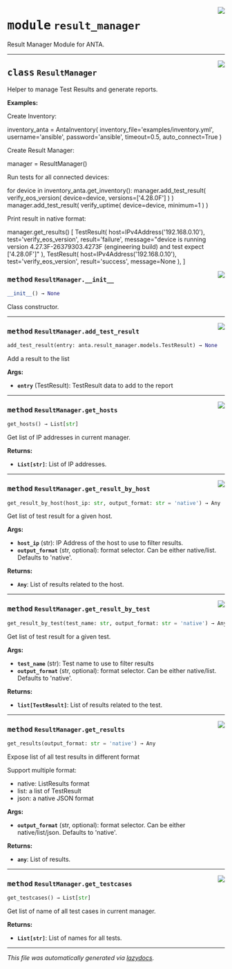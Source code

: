 <!-- markdownlint-disable -->

<a href="../../anta/result_manager/__init__.py#L0"><img align="right" style="float:right;" src="https://img.shields.io/badge/-source-cccccc?style=flat-square"></a>

# <kbd>module</kbd> `result_manager`
Result Manager Module for ANTA. 



---

<a href="../../anta/result_manager/__init__.py#L17"><img align="right" style="float:right;" src="https://img.shields.io/badge/-source-cccccc?style=flat-square"></a>

## <kbd>class</kbd> `ResultManager`
Helper to manage Test Results and generate reports. 



**Examples:**
 

 Create Inventory: 

 inventory_anta = AntaInventory(  inventory_file='examples/inventory.yml',  username='ansible',  password='ansible',  timeout=0.5,  auto_connect=True  ) 

 Create Result Manager: 

 manager = ResultManager() 

 Run tests for all connected devices: 

 for device in inventory_anta.get_inventory():  manager.add_test_result(  verify_eos_version(  device=device, versions=['4.28.0F']  )  )  manager.add_test_result(  verify_uptime(  device=device, minimum=1  )  ) 

 Print result in native format: 

 manager.get_results()  [  TestResult(  host=IPv4Address('192.168.0.10'),  test='verify_eos_version',  result='failure',  message="device is running version 4.27.3F-26379303.4273F (engineering build) and test expect ['4.28.0F']"  ),  TestResult(  host=IPv4Address('192.168.0.10'),  test='verify_eos_version',  result='success',  message=None  ),  ] 

<a href="../../anta/result_manager/__init__.py#L70"><img align="right" style="float:right;" src="https://img.shields.io/badge/-source-cccccc?style=flat-square"></a>

### <kbd>method</kbd> `ResultManager.__init__`

```python
__init__() → None
```

Class constructor. 




---

<a href="../../anta/result_manager/__init__.py#L81"><img align="right" style="float:right;" src="https://img.shields.io/badge/-source-cccccc?style=flat-square"></a>

### <kbd>method</kbd> `ResultManager.add_test_result`

```python
add_test_result(entry: anta.result_manager.models.TestResult) → None
```

Add a result to the list 



**Args:**
 
 - <b>`entry`</b> (TestResult):  TestResult data to add to the report 

---

<a href="../../anta/result_manager/__init__.py#L180"><img align="right" style="float:right;" src="https://img.shields.io/badge/-source-cccccc?style=flat-square"></a>

### <kbd>method</kbd> `ResultManager.get_hosts`

```python
get_hosts() → List[str]
```

Get list of IP addresses in current manager. 



**Returns:**
 
 - <b>`List[str]`</b>:  List of IP addresses. 

---

<a href="../../anta/result_manager/__init__.py#L141"><img align="right" style="float:right;" src="https://img.shields.io/badge/-source-cccccc?style=flat-square"></a>

### <kbd>method</kbd> `ResultManager.get_result_by_host`

```python
get_result_by_host(host_ip: str, output_format: str = 'native') → Any
```

Get list of test result for a given host. 



**Args:**
 
 - <b>`host_ip`</b> (str):  IP Address of the host to use to filter results. 
 - <b>`output_format`</b> (str, optional):  format selector. Can be either native/list. Defaults to 'native'. 



**Returns:**
 
 - <b>`Any`</b>:  List of results related to the host. 

---

<a href="../../anta/result_manager/__init__.py#L115"><img align="right" style="float:right;" src="https://img.shields.io/badge/-source-cccccc?style=flat-square"></a>

### <kbd>method</kbd> `ResultManager.get_result_by_test`

```python
get_result_by_test(test_name: str, output_format: str = 'native') → Any
```

Get list of test result for a given test. 



**Args:**
 
 - <b>`test_name`</b> (str):  Test name to use to filter results 
 - <b>`output_format`</b> (str, optional):  format selector. Can be either native/list. Defaults to 'native'. 



**Returns:**
 
 - <b>`list[TestResult]`</b>:  List of results related to the test. 

---

<a href="../../anta/result_manager/__init__.py#L90"><img align="right" style="float:right;" src="https://img.shields.io/badge/-source-cccccc?style=flat-square"></a>

### <kbd>method</kbd> `ResultManager.get_results`

```python
get_results(output_format: str = 'native') → Any
```

Expose list of all test results in different format 

Support multiple format: 
- native: ListResults format 
- list: a list of TestResult 
- json: a native JSON format 



**Args:**
 
 - <b>`output_format`</b> (str, optional):  format selector. Can be either native/list/json. Defaults to 'native'. 



**Returns:**
 
 - <b>`any`</b>:  List of results. 

---

<a href="../../anta/result_manager/__init__.py#L165"><img align="right" style="float:right;" src="https://img.shields.io/badge/-source-cccccc?style=flat-square"></a>

### <kbd>method</kbd> `ResultManager.get_testcases`

```python
get_testcases() → List[str]
```

Get list of name of all test cases in current manager. 



**Returns:**
 
 - <b>`List[str]`</b>:  List of names for all tests. 




---

_This file was automatically generated via [lazydocs](https://github.com/ml-tooling/lazydocs)._
